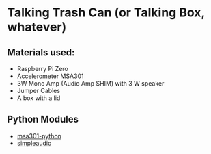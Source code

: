 # Talking Trash Can (or Talking Box, whatever)

## Materials used:
- Raspberry Pi Zero
- Accelerometer MSA301
- 3W Mono Amp (Audio Amp SHIM) with 3 W speaker
- Jumper Cables
- A box with a lid

## Python Modules
- [msa301-python](https://github.com/pimoroni/msa301-python)
- [simpleaudio](https://pypi.org/project/simpleaudio/)
